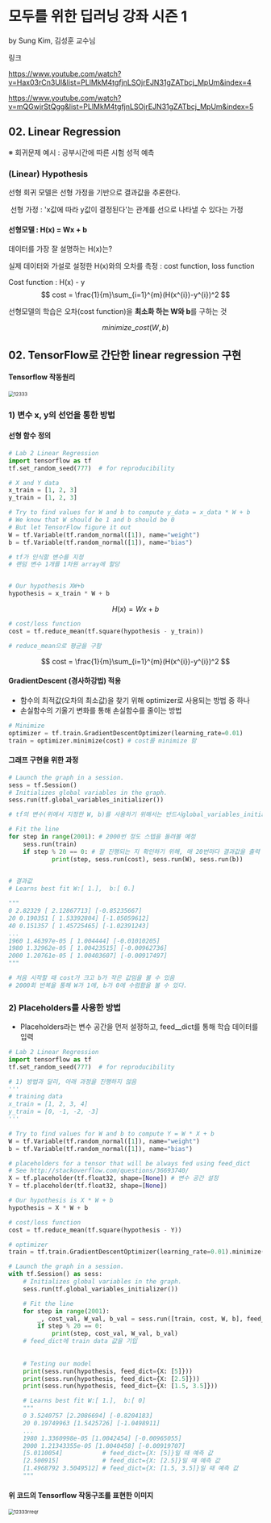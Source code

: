 # 모두를 위한 딥러닝 강좌 시즌 1

by Sung Kim, 김성훈 교수님

링크

https://www.youtube.com/watch?v=Hax03rCn3UI&list=PLlMkM4tgfjnLSOjrEJN31gZATbcj_MpUm&index=4

https://www.youtube.com/watch?v=mQGwjrStQgg&list=PLlMkM4tgfjnLSOjrEJN31gZATbcj_MpUm&index=5





## 02. Linear Regression



※ 회귀문제 예시 : 공부시간에 따른 시험 성적 예측



### (Linear) Hypothesis

선형 회귀 모델은 선형 가정을 기반으로 결과값을 추론한다.

​	선형 가정 : 'x값에 따라 y값이 결정된다'는 관계를 선으로 나타낼 수 있다는 가정



#### 선형모델 : **H(x) = Wx + b**

데이터를 가장 잘 설명하는 H(x)는?

실제 데이터와 가설로 설정한 H(x)와의 오차를 측정 : cost function, loss function



Cost function : H(x) - y
$$
cost = \frac{1}{m}\sum_{i=1}^{m}(H(x^{i})-y^{i})^2
$$


선형모델의 학습은 오차(cost function)을 **최소화 하는 W와 b**를 구하는 것


$$
minimize\_cost(W, b)
$$






## 02. TensorFlow로 간단한 linear regression 구현



#### Tensorflow 작동원리 

<img src="C:\Users\gmkim\Desktop\12333.PNG" alt="12333" style="zoom:67%;" />





### 1) 변수 x, y의 선언을 통한 방법

#### 선형 함수 정의

```python
# Lab 2 Linear Regression
import tensorflow as tf
tf.set_random_seed(777)  # for reproducibility

# X and Y data
x_train = [1, 2, 3]
y_train = [1, 2, 3]

# Try to find values for W and b to compute y_data = x_data * W + b
# We know that W should be 1 and b should be 0
# But let TensorFlow figure it out
W = tf.Variable(tf.random_normal([1]), name="weight")
b = tf.Variable(tf.random_normal([1]), name="bias")

# tf가 인식할 변수를 지정
# 랜덤 변수 1개를 1차원 array에 할당


# Our hypothesis XW+b
hypothesis = x_train * W + b
```

$$
H(x) = Wx+b
$$



```python
# cost/loss function
cost = tf.reduce_mean(tf.square(hypothesis - y_train))

# reduce_mean으로 평균을 구함
```

$$
cost = \frac{1}{m}\sum_{i=1}^{m}(H(x^{i})-y^{i})^2
$$



#### GradientDescent (경사하강법) 적용

* 함수의 최적값(오차의 최소값)을 찾기 위해 optimizer로 사용되는 방법 중 하나
* 손실함수의 기울기 변화를 통해 손실함수를 줄이는 방법

```python
# Minimize
optimizer = tf.train.GradientDescentOptimizer(learning_rate=0.01)
train = optimizer.minimize(cost) # cost를 minimize 함
```



#### 그래프 구현을 위한 과정

```python
# Launch the graph in a session.
sess = tf.Session()
# Initializes global variables in the graph.
sess.run(tf.global_variables_initializer())

# tf의 변수(위에서 지정한 W, b)를 사용하기 위해서는 반드시global_variables_initializer()를 실행시켜야 함

# Fit the line
for step in range(2001): # 2000번 정도 스텝을 돌려볼 예정
	sess.run(train)
	if step % 20 == 0: # 잘 진행되는 지 확인하기 위해, 매 20번마다 결과값을 출력
            print(step, sess.run(cost), sess.run(W), sess.run(b))
            

# 결과값 
# Learns best fit W:[ 1.],  b:[ 0.]

"""
0 2.82329 [ 2.12867713] [-0.85235667]
20 0.190351 [ 1.53392804] [-1.05059612]
40 0.151357 [ 1.45725465] [-1.02391243]
...
1960 1.46397e-05 [ 1.004444] [-0.01010205]
1980 1.32962e-05 [ 1.00423515] [-0.00962736]
2000 1.20761e-05 [ 1.00403607] [-0.00917497]
"""

# 처음 시작할 때 cost가 크고 b가 작은 값임을 볼 수 있음
# 2000회 반복을 통해 W가 1에, b가 0에 수렴함을 볼 수 있다.
```



### 2) Placeholders를 사용한 방법

* Placeholders라는 변수 공간을 먼저 설정하고, feed__dict를 통해 학습 데이터를 입력

```python
# Lab 2 Linear Regression
import tensorflow as tf
tf.set_random_seed(777)  # for reproducibility

# 1) 방법과 달리, 아래 과정을 진행하지 않음 
'''
# training data
x_train = [1, 2, 3, 4]
y_train = [0, -1, -2, -3]
'''

# Try to find values for W and b to compute Y = W * X + b
W = tf.Variable(tf.random_normal([1]), name="weight")
b = tf.Variable(tf.random_normal([1]), name="bias")

# placeholders for a tensor that will be always fed using feed_dict
# See http://stackoverflow.com/questions/36693740/
X = tf.placeholder(tf.float32, shape=[None]) # 변수 공간 설정
Y = tf.placeholder(tf.float32, shape=[None])

# Our hypothesis is X * W + b
hypothesis = X * W + b

# cost/loss function
cost = tf.reduce_mean(tf.square(hypothesis - Y))

# optimizer
train = tf.train.GradientDescentOptimizer(learning_rate=0.01).minimize(cost)

# Launch the graph in a session.
with tf.Session() as sess:
    # Initializes global variables in the graph.
    sess.run(tf.global_variables_initializer())

    # Fit the line
    for step in range(2001):
        _, cost_val, W_val, b_val = sess.run([train, cost, W, b], feed_dict={X: [1, 2, 3], Y: [1, 2, 3]})
        if step % 20 == 0:
            print(step, cost_val, W_val, b_val)
    # feed_dict에 train data 값을 기입         
            
            
    # Testing our model
    print(sess.run(hypothesis, feed_dict={X: [5]}))
    print(sess.run(hypothesis, feed_dict={X: [2.5]}))
    print(sess.run(hypothesis, feed_dict={X: [1.5, 3.5]}))

    # Learns best fit W:[ 1.],  b:[ 0]
    """
    0 3.5240757 [2.2086694] [-0.8204183]
    20 0.19749963 [1.5425726] [-1.0498911]
    ...
    1980 1.3360998e-05 [1.0042454] [-0.00965055]
    2000 1.21343355e-05 [1.0040458] [-0.00919707]
    [5.0110054]           # feed_dict={X: [5]}일 때 예측 값
    [2.500915]            # feed_dict={X: [2.5]}일 때 예측 값
    [1.4968792 3.5049512] # feed_dict={X: [1.5, 3.5]}일 때 예측 값
    """
```



#### 위 코드의 Tensorflow 작동구조를 표현한 이미지

<img src="C:\Users\gmkim\Desktop\12333rreqr.PNG" alt="12333rreqr" style="zoom: 67%;" />
